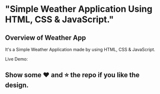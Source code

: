 # "Simple Weather Application Using HTML, CSS &amp; JavaScript."

## Overview of Weather App

It's a  Simple Weather Application made by using HTML, CSS &amp; JavaScript.

Live Demo:  

## Show some :heart: and :star: the repo if you like the design.
